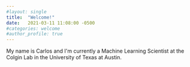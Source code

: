 ```yaml
---
#layout: single
title:  "Welcome!"
date:   2021-03-11 11:08:00 -0500
#categories: welcome
#author_profile: true
---
```

My name is Carlos and I'm currently a Machine Learning Scientist at the Colgin Lab in the University of Texas at Austin.